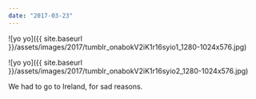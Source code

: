 ```yaml
---
date: "2017-03-23"
---
```


![yo yo]({{ site.baseurl }}/assets/images/2017/tumblr_onabokV2iK1r16syio1_1280-1024x576.jpg)

![yo yo]({{ site.baseurl }}/assets/images/2017/tumblr_onabokV2iK1r16syio2_1280-1024x576.jpg)

We had to go to Ireland, for sad reasons.
